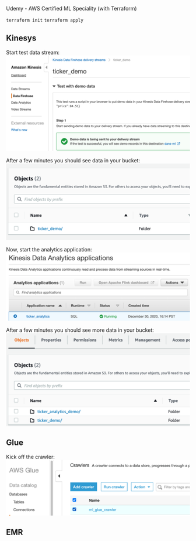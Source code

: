 Udemy - AWS Certified ML Speciality (with Terraform)

`terraform init`
`terraform apply`

## Kinesys

Start test data stream:
![](img/2020-12-30-16-31-05.png)

After a few minutes you should see data in your bucket:
![](img/2020-12-30-16-31-52.png)

Now, start the analytics application:
![](img/2020-12-30-16-33-00.png)

After a few minutes you should see more data in your bucket:
![](img/2020-12-30-16-33-37.png)

## Glue

Kick off the crawler:
![](img/2020-12-30-16-34-15.png)

## EMR

